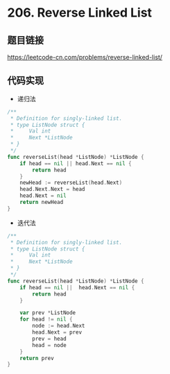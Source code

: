 # 206. Reverse Linked List

## 题目链接

https://leetcode-cn.com/problems/reverse-linked-list/

## 代码实现
- 递归法
```go
/**
 * Definition for singly-linked list.
 * type ListNode struct {
 *     Val int
 *     Next *ListNode
 * }
 */
func reverseList(head *ListNode) *ListNode {
    if head == nil || head.Next == nil {
        return head
    }
    newHead := reverseList(head.Next)
    head.Next.Next = head
    head.Next = nil
    return newHead
}
```
- 迭代法
```go
/**
 * Definition for singly-linked list.
 * type ListNode struct {
 *     Val int
 *     Next *ListNode
 * }
 */
func reverseList(head *ListNode) *ListNode {
    if head == nil ||  head.Next == nil {
        return head
    }

    var prev *ListNode
    for head != nil {
        node := head.Next
        head.Next = prev
        prev = head
        head = node
    }
    return prev
}
```